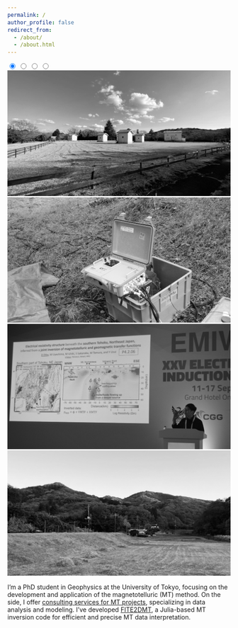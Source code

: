 ```yaml
---
permalink: /
author_profile: false
redirect_from: 
  - /about/
  - /about.html
---
```


<!-- Image Slider -->
<div class="image-slider">
  <input type="radio" id="slide1" name="slider" checked>
  <input type="radio" id="slide2" name="slider">
  <input type="radio" id="slide3" name="slider">
  <input type="radio" id="slide4" name="slider">
  
  <div class="slider-container">
    <div class="slide">
      <img src="/images/imageslider/slider-1.jpg" alt="Image 1">
    </div>
    <div class="slide">
      <img src="/images/imageslider/slider-2.jpg" alt="Image 2">
    </div>
    <div class="slide">
      <img src="/images/imageslider/slider-3.jpg" alt="Image 3">
    </div>
    <div class="slide">
      <img src="/images/imageslider/slider-4.jpg" alt="Image 4">
    </div>
  </div>

  <div class="slider-dots">
    <label for="slide1" class="dot"></label>
    <label for="slide2" class="dot"></label>
    <label for="slide3" class="dot"></label>
    <label for="slide4" class="dot"></label>
  </div>
</div>

<script>
  let currentIndex = 0;
  const slides = document.querySelectorAll('input[name="slider"]');
  const totalSlides = slides.length;

  setInterval(() => {
    slides[currentIndex].checked = false; 
    currentIndex = (currentIndex + 1) % totalSlides; 
    slides[currentIndex].checked = true; 
  }, 5000); 
</script>

I’m a PhD student in Geophysics at the University of Tokyo, focusing on the development and application of the magnetotelluric (MT) method. On the side, I offer [consulting services for MT projects](https://dienodiba.com/MTSolutions/), specializing in data analysis and modeling. I’ve developed [FITE2DMT](https://dienodiba.com/FITE2DMT/), a Julia-based MT inversion code for efficient and precise MT data interpretation. 
 
